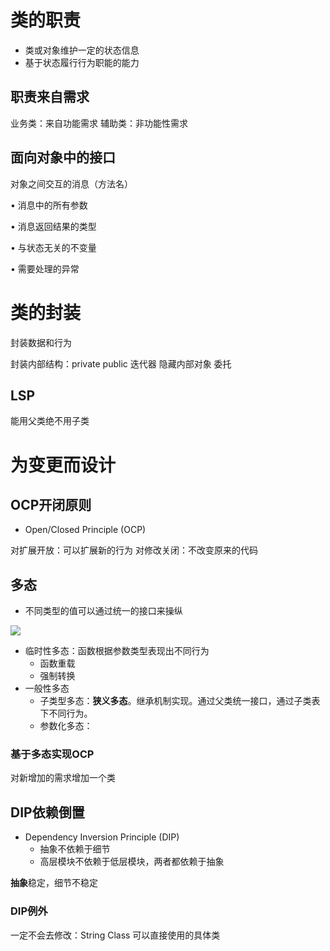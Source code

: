 
# 类的职责

- 类或对象维护⼀定的状态信息
- 基于状态履⾏⾏为职能的能⼒

## 职责来自需求
业务类：来自功能需求
辅助类：非功能性需求


## 面向对象中的接口

对象之间交互的消息（⽅法名）

• 消息中的所有参数

• 消息返回结果的类型

• 与状态⽆关的不变量

• 需要处理的异常


# 类的封装

封装数据和行为

封装内部结构：private public
迭代器
隐藏内部对象
委托

## LSP

能用父类绝不用子类

# 为变更⽽设计

## OCP开闭原则

- Open/Closed Principle (OCP)

对扩展开放：可以扩展新的行为
对修改关闭：不改变原来的代码

## 多态

- 不同类型的值可以通过统一的接口来操纵


![](https://chillcharlie-img.oss-cn-hangzhou.aliyuncs.com/Screenshot%20from%202023-05-30%2011-14-20.png)

- 临时性多态：函数根据参数类型表现出不同行为
	- 函数重载
	- 强制转换
- 一般性多态
	- 子类型多态：**狭义多态**。继承机制实现。通过父类统一接口，通过子类表下不同行为。
	- 参数化多态：
### 基于多态实现OCP

对新增加的需求增加一个类

## DIP依赖倒置

- Dependency Inversion Principle (DIP)
	- 抽象不依赖于细节
	- 高层模块不依赖于低层模块，两者都依赖于抽象

**抽象**稳定，细节不稳定


### DIP例外

一定不会去修改：String Class
可以直接使用的具体类
